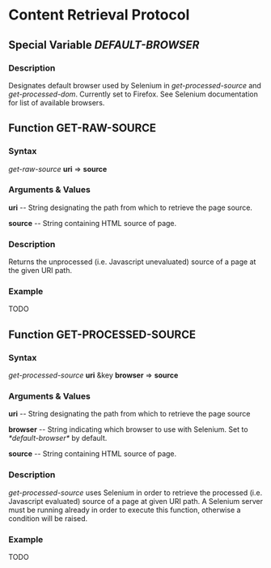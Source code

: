 # Content Retrieval Protocol

## Special Variable *DEFAULT-BROWSER*

### Description

Designates default browser used by Selenium in *get-processed-source* and *get-processed-dom*. Currently set to Firefox. See Selenium documentation for list of available browsers.

## Function GET-RAW-SOURCE

### Syntax

*get-raw-source* **uri** => **source**

### Arguments & Values

**uri** -- String designating the path from which to retrieve the page source.

**source** -- String containing HTML source of page.

### Description

Returns the unprocessed (i.e. Javascript unevaluated) source of a page at the given URI path.

### Example

TODO

## Function GET-PROCESSED-SOURCE

### Syntax

*get-processed-source* **uri** &key **browser** => **source**

### Arguments & Values

**uri** -- String designating the path from which to retrieve the page source

**browser** -- String indicating which browser to use with Selenium. Set to *\*default-browser\** by default.

**source** -- String containing HTML source of page.

### Description

*get-processed-source* uses Selenium in order to retrieve the processed (i.e. Javascript evaluated) source of a page at given URI path. A Selenium server must be running already in order to execute this function, otherwise a condition will be raised.

### Example

TODO